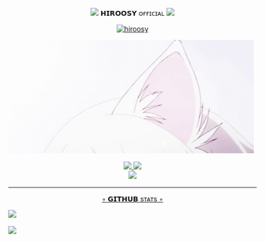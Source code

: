 <p align=center> <img src="https://raw.githubusercontent.com/innng/innng/master/assets/kyubey.gif" width="25%"> 𝗛𝗜𝗥𝗢𝗢𝗦𝗬 ᴏғғɪᴄɪᴀʟ <img src="https://i.ibb.co/DCqkX4v/Untitled144-20221119080143.png" width="5%"> </h4>
<p align="center">
  <a href="https://instagram.com/hiroosyy"><img src="http://readme-typing-svg.herokuapp.com?color=ffffff&center=false&vCenter=true&multiline=true&lines=──────────────────────" alt="hiroosy">
</p>

  <img weight="130%" src="https://github.com/HirooSy/hiroosy/blob/main/ezgif.com-gif-maker.gif"/>
<p align="center">
  <a href="https://instagram.com/hiroosyy"><img src="https://img.shields.io/badge/Instagram-E4405F?style=for-the-badge&logo=instagram&logoColor=white" width="45%"/> 
  <a href="https://wa.me/996998122380"><img src="https://img.shields.io/badge/WhatsApp-25D366?style=for-the-badge&logo=whatsapp&logoColor=white" width="43%"/></br><a href="https://github.com/Hiroosy"><img src="https://img.shields.io/badge/-GitHub-black?style=flat-square&logo=github" /> 
</p>

--------

<p align="center">◦ 𝗚𝗜𝗧𝗛𝗨𝗕 sᴛᴀᴛs ◦</h5>

  <a href="https://github.com/hiroosy"><img src="https://github-readme-stats.vercel.app/api?username=HirooSy&show_icons=true&theme=tokyonight"/>

  <a href="https://github.com/hiroosy"><img src="https://github-readme-stats.vercel.app/api/top-langs/?username=HirooSy&theme=tokyonight&layout=compact"/>
